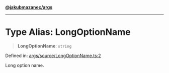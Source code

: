 [**@jakubmazanec/args**](../README.md)

---

# Type Alias: LongOptionName

> **LongOptionName**: `string`

Defined in:
[args/source/LongOptionName.ts:2](https://github.com/jakubmazanec/tools/blob/797379ce98752dc838b82c8398e04d90c58ce9e7/packages/args/source/LongOptionName.ts#L2)

Long option name.
